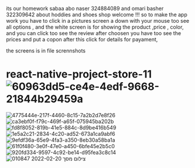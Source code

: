 its our homework sabaa abo naser 324884089 and omari basher 322309642 about hoddies and shoes shop welcome !!! so to make the app work you have to click in a pictures screen a down with your mouse too see all options , and the white screen is for showing the product ,price , color, and you can click too see the review after choosen you have too see the prices and put a copon after this click for details for payament,

the screens is in file scrennshots
# react-native-project-store-11![60963dd5-ce4e-4edf-9668-21844b29459a](https://user-images.githubusercontent.com/93192295/154820346-651e40f2-c4b2-4bb5-befc-a475bb8b27f3.jpg)
![4775444e-217f-4460-8c15-7a2b2d7e8f26](https://user-images.githubusercontent.com/93192295/154820347-5dee62e8-c0f2-45fb-81fd-f4d2c018717e.jpg)
![ca3ebf0f-f79c-469f-a65f-075945ba202b](https://user-images.githubusercontent.com/93192295/154820348-ceff11a9-19ae-4895-a117-40af8ff72f22.jpg)
![fd8f8052-819b-41e5-884c-8d9be416b549](https://user-images.githubusercontent.com/93192295/154820349-bfa459af-9aac-47d5-96a7-6c74bb015460.jpg)
![1e5a2c21-2834-4c20-ad52-673a1ca9abf6](https://user-images.githubusercontent.com/93192295/154820350-a85c4569-1c24-44be-b506-d598d5260973.jpg)
![9efdf36a-65e9-4fa3-a350-8eb30a58ba1a](https://user-images.githubusercontent.com/93192295/154820351-ce6d2dea-9a9e-4816-bd87-8c3a726bc6f9.jpg)
![61f0f480-3e0f-47e0-a450-6bfe45e2b5c0](https://user-images.githubusercontent.com/93192295/154820352-20b7b7f8-4e01-4275-ad12-9b5cc71c1ae4.jpg)
![920fd334-9597-4c92-be14-d95fea3c8c14](https://user-images.githubusercontent.com/93192295/154820353-b59150a1-aeb0-4632-8dcd-dee496196c9d.jpg)
![צילום מסך 2022-02-20 010847](https://user-images.githubusercontent.com/93192295/154822151-9ef7b12f-37c8-4c3c-b710-a2defbb52d14.png)

